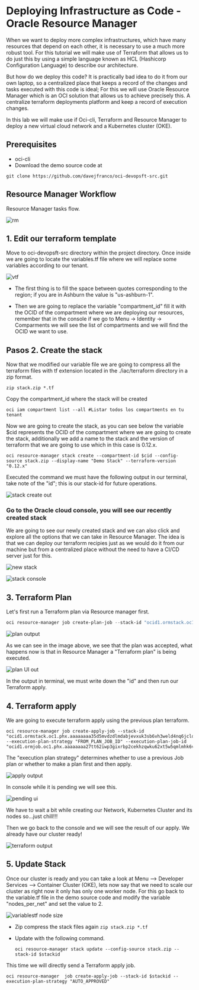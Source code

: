 # Deploying Infrastructure as Code - Oracle Resource Manager

When we want to deploy more complex infrastructures, which have many resources that depend on each other, it is necessary to use a much more robust tool. For this tutorial we will make use of Terraform that allows us to do just this by using a simple language known as HCL (Hashicorp Configuration Language) to describe our architecture.

But how do we deploy this code? It is practically bad idea to do it from our own laptop, so a centralized place that keeps a record of the changes and tasks executed with this code is ideal; For this we will use Oracle Resource Manager which is an OCI solution that allows us to achieve precisely this. A centralize terraform deployments platform and keep a record of execution changes.

In this lab we will make use if Oci-cli, Terraform and Resource Manager to deploy a new virtual cloud network and a Kubernetes cluster (OKE).

## Prerequisites

- oci-cli
- Download the demo source code at

```
git clone https://github.com/davejfranco/oci-devopsft-src.git
```
## Resource Manager Workflow

Resource Manager tasks flow.

![rm](/src/img/resourcemanager/resource_manager_workflow.jpg)

## 1. Edit our terraform template

Move to oci-devopsft-src directory within the project directory. Once inside we are going to locate the variables.tf file where we will replace some variables according to our tenant.

![vtf](/src/img/iac/variablestf.jpg)

- The first thing is to fill the space between quotes corresponding to the region; if you are in Ashburn the value is "us-ashburn-1".

- Then we are going to replace the variable "compartment_id" fill it with the OCID of the compartment where we are deploying our resources, remember that in the console if we go to Menu -> Identity -> Comparments we will see the list of compartments and we will find the OCID we want to use.


## Pasos 2. Create the stack

Now that we modified our variable file we are going to compress all the terraform files with tf extension located in the ./iac/terraform directory in a zip format.

```shell
zip stack.zip *.tf
```

Copy the compartment_id where the stack will be created

```
oci iam compartment list --all #Listar todos los compartments en tu tenant
```
Now we are going to create the stack, as you can see below the variable $cid represents the OCID of the compartment where we are going to create the stack, additionally we add a name to the stack and the version of terraform that we are going to use which in this case is 0.12.x.

```shell
oci resource-manager stack create --compartment-id $cid --config-source stack.zip --display-name "Demo Stack" --terraform-version "0.12.x"
```

Executed the command we must have the following output in our terminal, take note of the "id"; this is our stack-id for future operations.

![stack create out](/src/img/resourcemanager/create_stack_output.jpg)

### Go to the Oracle cloud console, you will see our recently created stack 

We are going to see our newly created stack and we can also click and explore all the options that we can take in Resource Manager. The idea is that we can deploy our terraform recipies just as we would do it from our machine but from a centralized place without the need to have a CI/CD server just for this.

![new stack](/src/img/resourcemanager/create_stack_output_ui.jpg)

![stack console](/src/img/resourcemanager/stack_created_dashboard.jpg)

## 3. Terraform Plan

Let's first run a Terraform plan via Resource manager first.

   ```powershell
 oci resource-manager job create-plan-job --stack-id "ocid1.ormstack.oc1.phx.aaaaaaaa35d5mvdzdlmdabjevxuk3sb6vh3weld4nq6jcldnv5fw5fdhnvqq"
   ```

   ![plan output](/src/img/resourcemanager/terminal_plan_stack_output.jpg)

As we can see in the image above, we see that the plan was accepted, what happens now is that in Resource Manager a "Terraform plan" is being executed.

![plan UI out](/src/img/resourcemanager/plan_stack_output.jpg)

In the output in terminal, we must write down the "id" and then run our Terraform apply.

## 4. Terraform apply

We are going to execute terraform apply using the previous plan terraform.

   ```shell
oci resource-manager job create-apply-job --stack-id "ocid1.ormstack.oc1.phx.aaaaaaaa35d5mvdzdlmdabjevxuk3sb6vh3weld4nq6jcldnv5fw5fdhnvqq" --execution-plan-strategy "FROM_PLAN_JOB_ID" --execution-plan-job-id "ocid1.ormjob.oc1.phx.aaaaaaaa27tt62iwp3gixrbp2cekhzqwku62xt5w5qmlmhk6vrozlwsvvzoa"
   ```

The "execution plan strategy" determines whether to use a previous Job plan or whether to make a plan first and then apply.

![apply output](/src/img/resourcemanager/terminal_appy_stack_output.jpg)

In console while it is pending we will see this.

![pending ui](/src/img/resourcemanager/apply_stack_output_pending.jpg)

We have to wait a bit while creating our Network, Kubernetes Cluster and its nodes so...just chill!!!

Then we go back to the console and we will see the result of our apply. We already have our cluster ready!

![terraform output](/src/img/resourcemanager/apply_stack_output_success.jpg)

## 5. Update Stack

Once our cluster is ready and you can take a look at Menu --> Developer Services --> Container Cluster (OKE), lets now say that we need to scale our cluster as right now it only has only one worker node. For this go back to the variable.tf file in the demo source code and modify the variable "nodes_per_net" and set the value to 2.

![variablestf node size](/src/img/resourcemanager/var_nodes.jpg)

- Zip compress the stack files again ```zip stack.zip *.tf```

- Update with the following command.

  ```shell
  oci resource-manager stack update --config-source stack.zip --stack-id $stackid
  ```

This time we will directly send a Terraform apply job.

  ```shell
  oci resource-manager  job create-apply-job --stack-id $stackid --execution-plan-strategy "AUTO_APPROVED"
  ```

